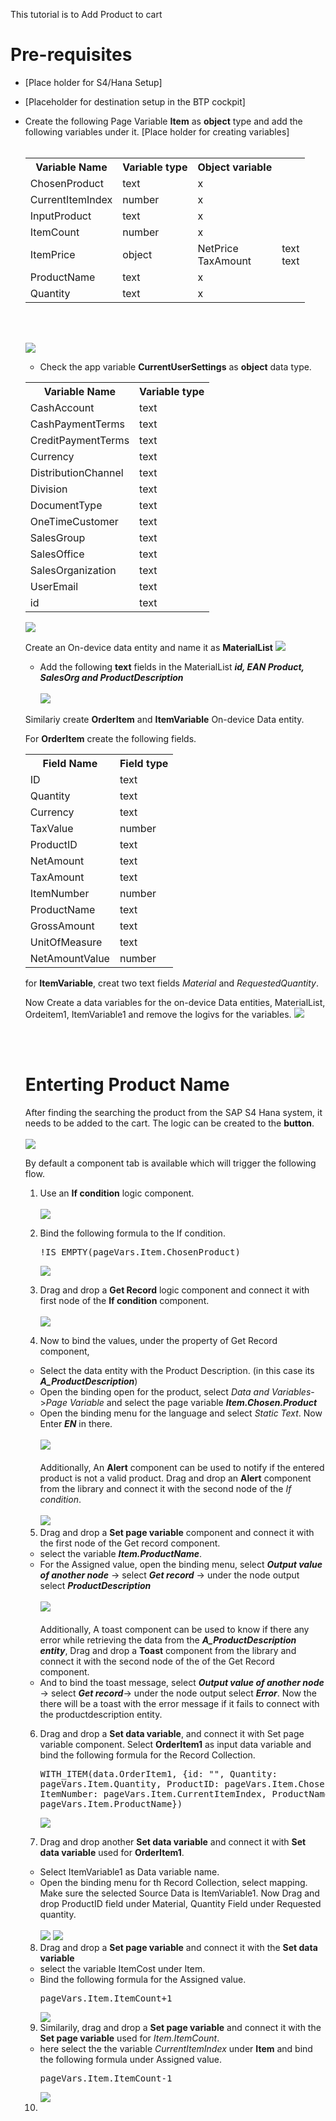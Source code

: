 

This tutorial is to Add Product to cart


# Pre-requisites

- [Place holder for S4/Hana Setup]
- [Placeholder for destination setup in the BTP cockpit]
- Create the following Page Variable <b>Item</b> as <b>object</b> type and add the following variables under it.
[Place holder for creating variables]<br><br>
  <table>
  <tr>
    <th>Variable Name</th>
    <th>Variable type</th>
    <th>Object variable</th>
    
  </tr>
  <tr>
    <td>ChosenProduct</td>
    <td>text</td>
    <td>x</td>
  </tr>
  <tr>
    <td>CurrentItemIndex</td>
    <td>number</td>
    <td>x</td>
  </tr>
<tr>
    <td>InputProduct</td>
    <td>text</td>
    <td>x</td>
  </tr>
  <tr>
    <td>ItemCount</td>
    <td>number</td>
    <td>x</td>
  </tr>
<tr>
    <td>ItemPrice</td>
    <td>object</td>
    <td>NetPrice<br>TaxAmount</td>
    <td>text<br>text</td>
  </tr>
<tr>
    <td>ProductName</td>
    <td>text</td>
    <td>x</td>
</tr>
<tr>
    <td>Quantity</td>
    <td>text</td>
    <td>x</td>
</tr>
</table>
<br><br>

![](images/Screenshot%202024-01-21%20at%2016.18.07.png)
<br>

- Check the app variable <b>CurrentUserSettings</b> as <b>object</b> data type.

<table>
  <tr>
    <th>Variable Name</th>
    <th>Variable type</th>
    
    
  </tr>
  <tr>
    <td>CashAccount</td>
    <td>text</td>
    
  </tr>
  <tr>
    <td>CashPaymentTerms</td>
    <td>text</td>
    
  </tr>
<tr>
    <td>CreditPaymentTerms</td>
    <td>text</td>
    
  </tr>
  <tr>
    <td>Currency</td>
    <td>text</td>
   
  </tr>
<tr>
    <td>DistributionChannel</td>
    <td>text</td>
 
  </tr>
<tr>
    <td>Division</td>
    <td>text</td>
    
</tr>
<tr>
    <td>DocumentType</td>
    <td>text</td>
</tr>
<tr>
    <td>OneTimeCustomer</td>
    <td>text</td>
</tr>
<tr>
    <td>SalesGroup</td>
    <td>text</td>
</tr>
<tr>
    <td>SalesOffice</td>
    <td>text</td>
</tr>
<tr>
    <td>SalesOrganization</td>
    <td>text</td>
</tr>
<tr>
    <td>UserEmail</td>
    <td>text</td>
</tr>
<tr>
    <td>id</td>
    <td>text</td>
</tr>

</table>

![](images/Screenshot%202024-01-21%20at%2016.20.15.png)

Create an On-device data entity and name it as <b>MaterialList</b>
![](images/Screenshot%202024-01-21%20at%2016.56.35.png)
- Add the following <b>text</b> fields in the MaterialList
   <b><i>id, EAN Product, SalesOrg and ProductDescription</b></i><br><br>
   ![](images/Screenshot%202024-01-21%20at%2017.02.51.png)

Similariy create <b>OrderItem</b> and <b>ItemVariable</b> On-device Data entity.

For <b>OrderItem</b> create the following fields. <table> 
  <tr>
    <th>Field Name</th>
    <th>Field type</th>
    
    
  </tr>
  <tr>
    <td>ID</td>
    <td>text</td>
    
  </tr>
  <tr>
    <td>Quantity</td>
    <td>text</td>
    
  </tr>
<tr>
    <td>Currency</td>
    <td>text</td>
    
  </tr>
  <tr>
    <td>TaxValue</td>
    <td>number</td>
   
  </tr>
<tr>
    <td>ProductID</td>
    <td>text</td>
 
  </tr>
<tr>
    <td>NetAmount</td>
    <td>text</td>
    
</tr>
<tr>
    <td>TaxAmount</td>
    <td>text</td>
</tr>
<tr>
    <td>ItemNumber</td>
    <td>number</td>
</tr>
<tr>
    <td>ProductName</td>
    <td>text</td>
</tr>
<tr>
    <td>GrossAmount</td>
    <td>text</td>
</tr>
<tr>
    <td>UnitOfMeasure</td>
    <td>text</td>
</tr>
<tr>
    <td>NetAmountValue</td>
    <td>number</td>
</tr>
</table>

for <b>ItemVariable</b>, creat two text fields <i>Material</i> and <i>RequestedQuantity</i>.

Now Create a data variables for the on-device Data entities, MaterialList, Ordeitem1, ItemVariable1 and remove the logivs for the variables.
![](images/Screenshot%202024-01-21%20at%2017.04.41.png)

<br><br>

# Enterting Product Name
After finding the searching the product from the SAP S4 Hana system, it needs to be added to the cart. 
The logic can be created to the <b>button</b>.<br><br>
![](images/Screenshot%202024-01-21%20at%2013.06.21.png)

By default a component tab is available which will trigger the following flow. 

1. Use an <b>If condition</b> logic component.<br><br>
![](images/Screenshot%202024-01-21%20at%2013.10.59.png)

2. Bind the following formula to the If condition. <br><pre>!IS_EMPTY(pageVars.Item.ChosenProduct)</pre>
![](images/Screenshot%202024-01-21%20at%2013.14.44.png)


3. Drag and drop a <b>Get Record</b> logic component and connect it with first node of the <b>If condition</b> component.
<br><br>
![](images/Screenshot%202024-01-21%20at%2016.05.46.png)

4. Now to bind the values, under the property of Get Record component, 
 - Select the data entity with the Product Description. (in this case its <b><i>A_ProductDescription</b></i>)
 - Open the binding open for the product, select <i>Data and Variables</i>-><i>Page Variable</i> and  select the page variable <b><i>Item.Chosen.Product</i></b>
 - Open the binding menu for the language and select <i>Static Text</i>. Now Enter <B><i>EN</b></i> in there. <br><br>
 ![](images/Screenshot%202024-01-21%20at%2016.10.04.png)<br><br>
 Additionally, An <b>Alert</b> component can be used to notify if the entered product is not a valid product. Drag and drop an <b>Alert</b> component from the library and connect it with the second node of the <i>If condition</i>. <br><br>
![](images/Screenshot%202024-01-21%20at%2016.36.52.png)

5. Drag and drop a <b> Set page variable</b> component and connect it with the first node of the Get record component. 
- select the variable <i><b>Item.ProductName</i></b>. 
- For the Assigned value, open the binding menu, select <b><i>Output value of another node</b></i> -> select <b><i>Get record</b></i> -> under the node output select <b><i>ProductDescription</b></i><br><br>
![](images/Screenshot%202024-01-21%20at%2016.44.56.png)<br><br>
Additionally, A toast component can be used  to know if there any error while retrieving the data from the <b><i>A_ProductDescription entity</b></i>, Drag and drop a <b>Toast</b> component from the library and connect it with the second node of the of the Get Record component. 
- And to bind the toast message, select  <b><i>Output value of another node</b></i> -> select <b><i>Get record</b></i>-> under the node output select <b><i>Error</b></i>. Now the there will be a toast with the error message if it fails to connect with the productdescription entity. 

6. Drag and drop a <b>Set data variable</b>, and connect it with Set page variable component. Select <b>OrderItem1</b> as input data variable and bind the following formula for the Record Collection.<pre>WITH_ITEM(data.OrderItem1, {id: "", Quantity: pageVars.Item.Quantity, ProductID: pageVars.Item.ChosenProduct, ItemNumber: pageVars.Item.CurrentItemIndex, ProductName: pageVars.Item.ProductName})</pre>
![](images/Screenshot%202024-01-21%20at%2017.31.36.png)

7. Drag and drop another <b>Set data variable</b> and connect it with <b>Set data variable</b> used for <b>OrderItem1</b>. 
- Select ItemVariable1 as Data variable name. 
- Open the binding menu for th Record Collection, select mapping. Make sure the selected Source Data is ItemVariable1. Now Drag and drop ProductID field under Material, Quantity Field under Requested quantity.<br><br>
![](images/Screenshot%202024-01-21%20at%2017.38.16.png)
![](images/Screenshot%202024-01-21%20at%2017.39.16.png)

8. Drag and drop a <B>Set page variable</b> and connect it with the <b>Set data variable</b>
- select the variable ItemCost under Item. 
- Bind the following formula for the Assigned value. <pre>pageVars.Item.ItemCount+1</pre>
![](images/Screenshot%202024-01-21%20at%2017.41.58.png)

9. Similarily, drag and drop a <B>Set page variable</b> and connect it with the <b>Set page variable</b> used for <i>Item.ItemCount</i>.
- here select the the variable <i>CurrentItemIndex</i> under <b>Item</b> and bind the following formula under Assigned value. <pre>pageVars.Item.ItemCount-1</pre> 
![](images/Screenshot%202024-01-21%20at%2017.46.27.png)

10. 